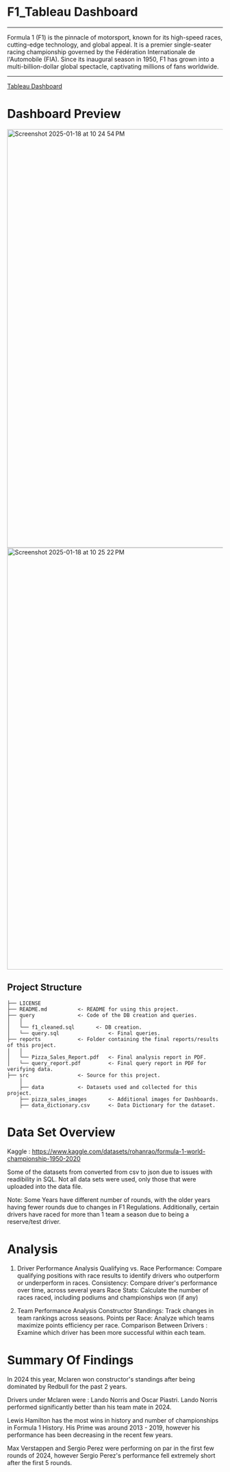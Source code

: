 # F1_Tableau Dashboard
------------------------------------------------
Formula 1 (F1) is the pinnacle of motorsport, known for its high-speed races, cutting-edge technology, and global appeal. It is a premier single-seater racing championship governed by the Fédération Internationale de l'Automobile (FIA). Since its inaugural season in 1950, F1 has grown into a multi-billion-dollar global spectacle, captivating millions of fans worldwide.

---------------------------------------------------------
[Tableau Dashboard](https://public.tableau.com/app/profile/jesslyn.lee/viz/f1tableau/Performance?publish=yes)


# Dashboard Preview 
<img width="977" alt="Screenshot 2025-01-18 at 10 24 54 PM" src="https://github.com/user-attachments/assets/ada98e41-c7f1-4dcb-91d1-28ddf40ed4fb" />
<img width="985" alt="Screenshot 2025-01-18 at 10 25 22 PM" src="https://github.com/user-attachments/assets/9fe0da02-d971-4dd7-8cc0-d60fd3945a51" />



## Project Structure

    ├── LICENSE
    ├── README.md          <- README for using this project.
    ├── query              <- Code of the DB creation and queries.
    │   │
    │   └── f1_cleaned.sql       <- DB creation.
    │   └── query.sql                <- Final queries.
    ├── reports            <- Folder containing the final reports/results of this project.
    │   │
    │   └── Pizza_Sales_Report.pdf   <- Final analysis report in PDF.
    │   └── query_report.pdf         <- Final query report in PDF for verifying data.
    ├── src                <- Source for this project.
        │
        ├── data           <- Datasets used and collected for this project.
        ├── pizza_sales_images       <- Additional images for Dashboards.
        ├── data_dictionary.csv      <- Data Dictionary for the dataset.


# Data Set Overview
Kaggle : https://www.kaggle.com/datasets/rohanrao/formula-1-world-championship-1950-2020

Some of the datasets from converted from csv to json due to issues with readibility in SQL. 
Not all data sets were used, only those that were uploaded into the data file. 

Note: Some Years have different number of rounds, with the older years having fewer rounds due to changes in F1 Regulations. Additionally, certain drivers have raced for more than 1 team a season due to being a reserve/test driver. 


# Analysis

1. Driver Performance Analysis
Qualifying vs. Race Performance: Compare qualifying positions with race results to identify drivers who outperform or underperform in races.
Consistency: Compare driver's performance over time, across several years
Race Stats: Calculate the number of races raced, including podiums and championships won (if any)

2. Team Performance Analysis 
Constructor Standings: Track changes in team rankings across seasons.
Points per Race: Analyze which teams maximize points efficiency per race.
Comparison Between Drivers : Examine which driver has been more successful within each team.

# Summary Of Findings

In 2024 this year, Mclaren won constructor's standings after being dominated by Redbull for the past 2 years. 

Drivers under Mclaren were : Lando Norris and Oscar Piastri. Lando Norris performed significantly better than his team mate in 2024. 

Lewis Hamilton has the most wins in history and number of championships in Formula 1 History. His Prime was around 2013 - 2019, however his performance has been decreasing in the recent few years. 

Max Verstappen and Sergio Perez were performing on par in the first few rounds of 2024, however Sergio Perez's performance fell extremely short after the first 5 rounds. 














